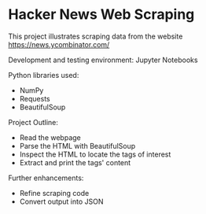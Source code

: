 # Hacker News Web Scraping
This project illustrates scraping data from the website https://news.ycombinator.com/  

Development and testing environment: Jupyter Notebooks

Python libraries used: 
  - NumPy
  - Requests
  - BeautifulSoup 
  
Project Outline:
  - Read the webpage
  - Parse the HTML with BeautifulSoup
  - Inspect the HTML to locate the tags of interest
  - Extract and print the tags' content
  
Further enhancements:
  - Refine scraping code
  - Convert output into JSON
